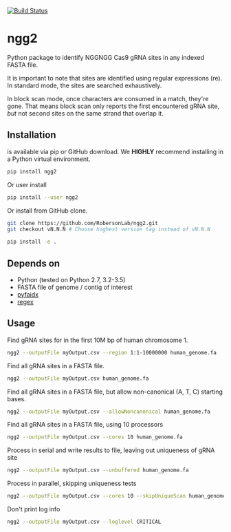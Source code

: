 [![Build Status](https://travis-ci.org/RobersonLab/ngg2.svg?branch=master)](https://travis-ci.org/RobersonLab/ngg2)

# ngg2
Python package to identify NGGNGG Cas9 gRNA sites in any indexed FASTA file.

It is important to note that sites are identified using regular expressions (re). In standard mode, the sites are searched exhaustively.

In block scan mode, once characters are consumed in a match, they're gone. That means block scan only reports the first encountered gRNA site, *but* not second sites on the same strand that overlap it.

## Installation
is available via pip or GitHub download.
We **HIGHLY** recommend installing in a Python virtual environment.

```bash
pip install ngg2
```

Or user install

```bash
pip install --user ngg2
```

Or install from GitHub clone.

```bash
git clone https://github.com/RobersonLab/ngg2.git
git checkout vN.N.N # Choose highest version tag instead of vN.N.N

pip install -e .
```

## Depends on
* Python (tested on Python 2.7, 3.2-3.5)
* FASTA file of genome / contig of interest
* [pyfaidx](https://github.com/mdshw5/pyfaidx)
* [regex](https://pypi.python.org/pypi/regex)

## Usage

Find gRNA sites for in the first 10M bp of human chromosome 1.

```bash
ngg2 --outputFile myOutput.csv --region 1:1-10000000 human_genome.fa
```

Find all gRNA sites in a FASTA file.

```bash
ngg2 --outputFile myOutput.csv human_genome.fa
```

Find all gRNA sites in a FASTA file, but allow non-canonical (A, T, C) starting bases.

```bash
ngg2 --outputFile myOutput.csv --allowNoncanonical human_genome.fa
```

Find all gRNA sites in a FASTA file, using 10 processors

```bash
ngg2 --outputFile myOutput.csv --cores 10 human_genome.fa
```

Process in serial and write results to file, leaving out uniqueness of gRNA site

```bash
ngg2 --outputFile myOutput.csv --unbuffered human_genome.fa
```

Process in parallel, skipping uniqueness tests

```bash
ngg2 --outputFile myOutput.csv --cores 10 --skipUniqueScan human_genome.fa
```

Don't print log info

```bash
ngg2 --outputFile myOutput.csv --loglevel CRITICAL
```
